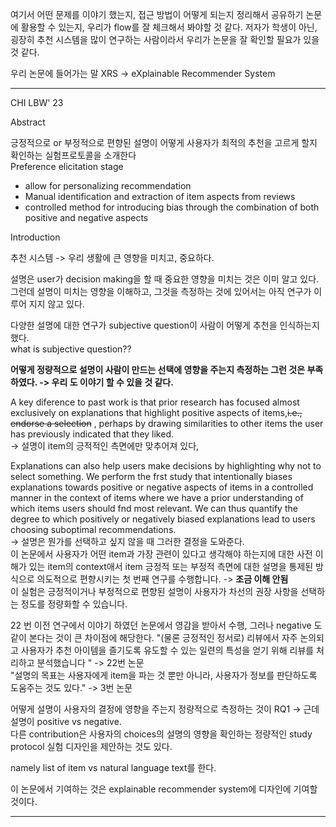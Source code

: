
여기서 어떤 문제를 이야기 했는지, 접근 방법이 어떻게 되는지 정리해서 공유하기
논문에 활용할 수 있는지, 우리가 flow를 잘 체크해서 봐야할 것 같다.
저자가 학생이 아닌, 굉장히 추천 시스템을 많이 연구하는 사람이라서 우리가 논문을 잘 확인할 필요가 있을 것 같다.

우리 논문에 들어가는 말 XRS -> eXplainable Recommender System

-----

CHI LBW' 23

Abstract 

긍정적으로 or 부정적으로 편향된 설명이 어떻게 사용자가 최적의 추천을 고르게 할지 확인하는 실험프로토콜을 소개한다     
Preference elicitation stage
- allow for personalizing recommendation 
- Manual identification and extraction of item aspects from reviews 
- controlled method for introducing bias through the combination of both positive and negative aspects


Introduction

추천 시스템 -> 우리 생활에 큰 영향을 미치고, 중요하다.

설명은 user가 decision making을 할 때 중요한 영향을 미치는 것은 이미 알고 있다. 그런데 설명이 미치는 영향을 이해하고, 그것을 측정하는 것에 있어서는 아직 연구가 이루어 지지 않고 있다.    

다양한 설명에 대한 연구가 subjective question이 사람이 어떻게 추천을 인식하는지 했다.     
what is subjective question??    

**어떻게 정량적으로 설명이 사람이 만드는 선택에 영향을 주는지 측정하는 그런 것은 부족하였다. -> 우리 도 이야기 할 수 있을 것 같다.** 

A key diference to past work is that prior research has focused almost exclusively on explanations that highlight positive aspects of items,~~i.e., endorse a selection~~ , perhaps by drawing similarities to other items the user has previously indicated that they liked.    
-> 설명이 item의 긍적적인 측면에만 맞추어져 있다,     

Explanations can also help users make decisions by highlighting why not to select something. We perform the frst study that intentionally biases explanations towards positive or negative aspects of items in a controlled manner in the context of items where we have a prior understanding of which items users should fnd most relevant. We can thus quantify the degree to which positively or negatively biased explanations lead to users choosing suboptimal recommendations.     
-> 설명은 뭔가를 선택하고 싶지 않을 때 그러한 결정을 도와준다.     
이 논문에서 사용자가 어떤 item과 가장 관련이 있다고 생각해야 하는지에 대한 사전 이해가 있는 item의 context애서 item 긍정적 또는 부정적 측면에 대한 설명을 통제된 방식으로 의도적으로 편향시키는 첫 번째 연구를 수행합니다.   -> **조금 이해 안됨**     
이 실험은 긍정적이거나 부정적으로 편향된 설명이 사용자가 차선의 권장 사항을 선택하는 정도를 정량화할 수 있습니다.    

22 번 이전 연구에서 이야기 하였던 논문에서 영감을 받아서 수행, 그러나 negative 도 같이 본다는 것이 큰 차이점에 해당한다. 
	"(물론 긍정적인 정서로) 리뷰에서 자주 논의되고 사용자가 추천 아이템을 즐기도록 유도할 수 있는 일련의 특성을 얻기 위해 리뷰를 처리하고 분석했습니다 " -> 22번 논문     
	"설명의 목표는 사용자에게 item을 파는 것 뿐만 아니라, 사용자가 정보를 판단하도록 도움주는 것도 있다." -> 3번 논문     

어떻게 설명이 사용자의 결정에 영향을 주는지 정량적으로 측정하는 것이 RQ1 -> 근데 설명이 positive vs negative.   
다른 contribution은 사용자의 choices의 설명의 영향을 확인하는 정량적인 study protocol 실험 디자인을 제안하는 것도 있다.    

namely list of item vs natural language text를 한다. 

이 논문에서 기여하는 것은 explainable recommender system에 디자인에 기여할 것이다.     

-------







